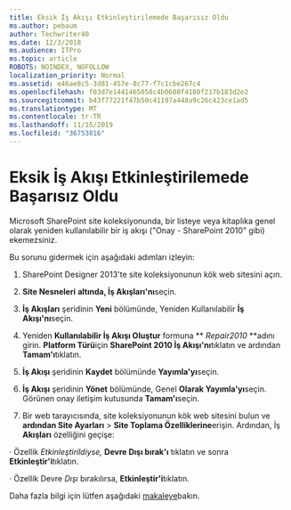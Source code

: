 ```yaml
---
title: Eksik İş Akışı Etkinleştirilemede Başarısız Oldu
ms.author: pebaum
author: Techwriter40
ms.date: 12/3/2018
ms.audience: ITPro
ms.topic: article
ROBOTS: NOINDEX, NOFOLLOW
localization_priority: Normal
ms.assetid: e46ae8c5-3d81-457e-8c77-f7c1cbe267c4
ms.openlocfilehash: f03d7e1441465050c4b0608f4100f217b183d2e2
ms.sourcegitcommit: b43f77221f47b50c41197a448a9c26c423ce1ad5
ms.translationtype: MT
ms.contentlocale: tr-TR
ms.lasthandoff: 11/15/2019
ms.locfileid: "36753816"
---
```

# <a name="missing-workflow-failed-to-activate"></a>Eksik İş Akışı Etkinleştirilemede Başarısız Oldu

Microsoft SharePoint site koleksiyonunda, bir listeye veya kitaplıka genel olarak yeniden kullanılabilir bir iş akışı ("Onay - SharePoint 2010" gibi) ekemezsiniz.
  
Bu sorunu gidermek için aşağıdaki adımları izleyin: 
  
1. SharePoint Designer 2013'te site koleksiyonunun kök web sitesini açın.
  
2. **Site Nesneleri** **altında, İş Akışları'nı**seçin. 
  
3. **İş Akışları** şeridinin **Yeni** bölümünde, Yeniden Kullanılabilir **İş Akışı'nı**seçin. 
  
4. Yeniden **Kullanılabilir İş Akışı Oluştur** formuna ** *Repair2010* **adını girin. **Platform Türü**için **SharePoint 2010 İş Akışı'nı**tıklatın ve ardından **Tamam'ı**tıklatın. 
  
1. **İş Akışı** şeridinin **Kaydet** bölümünde **Yayımla'yı**seçin. 
  
2. **İş Akışı** şeridinin **Yönet** bölümünde, Genel **Olarak Yayımla'yı**seçin. Görünen onay iletişim kutusunda **Tamam'ı**seçin. 
  
3. Bir web tarayıcısında, site koleksiyonunun kök web sitesini bulun ve **ardından Site Ayarları** \> **Site Toplama Özelliklerine**erişin. Ardından, İş **Akışları** özelliğini geçişe: 
  
· Özellik *Etkinleştirildiyse,* **Devre Dışı bırak'ı** tıklatın ve sonra **Etkinleştir'i**tıklatın. 
  
· Özellik Devre *Dışı* bırakılırsa, **Etkinleştir'i**tıklatın. 
  
Daha fazla bilgi için lütfen aşağıdaki [makaleye](https://go.microsoft.com/fwlink/?linkid=2047770&amp;clcid=0x409)bakın.
  

